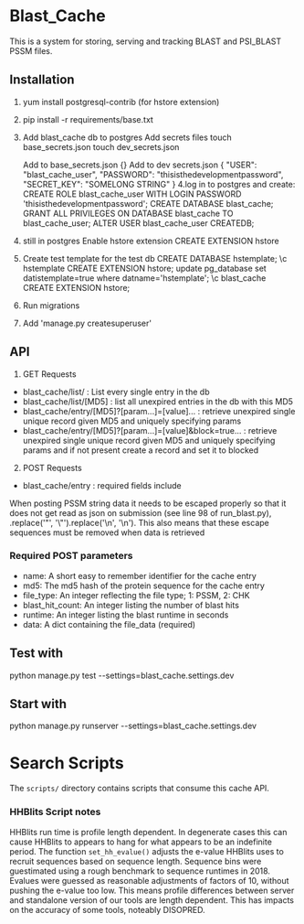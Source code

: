 # Blast_Cache

This is a system for storing, serving and tracking BLAST and PSI_BLAST PSSM
files.

## Installation

1. yum install postgresql-contrib (for hstore extension)
2. pip install -r requirements/base.txt
3. Add blast_cache db to postgres
   Add secrets files
   touch base_secrets.json
   touch dev_secrets.json

   Add to base_secrets.json
   {}
   Add to dev secrets.json
   {
     "USER": "blast_cache_user",
     "PASSWORD": "thisisthedevelopmentpassword",
     "SECRET_KEY": "SOMELONG STRING"
   }
4.log in to postgres and create:
  CREATE ROLE blast_cache_user WITH LOGIN PASSWORD 'thisisthedevelopmentpassword';
  CREATE DATABASE blast_cache;
  GRANT ALL PRIVILEGES ON DATABASE blast_cache TO blast_cache_user;
  ALTER USER blast_cache_user CREATEDB;
5. still in postgres Enable hstore extension
    CREATE EXTENSION hstore
6. Create test template for the test db
    CREATE DATABASE hstemplate;
    \c hstemplate
    CREATE EXTENSION hstore;
    update pg_database set datistemplate=true  where datname='hstemplate';
    \c blast_cache
    CREATE EXTENSION hstore;
7. Run migrations
8. Add 'manage.py createsuperuser'

## API
1. GET Requests
* blast_cache/list/ : List every single entry in the db
* blast_cache/list/[MD5] : list all unexpired entries in the db with this MD5
* blast_cache/entry/[MD5]?[param...]=[value]... : retrieve unexpired single unique record given MD5 and uniquely specifying params
* blast_cache/entry/[MD5]?[param...]=[value]&block=true... : retrieve unexpired single unique record given MD5 and uniquely specifying params and if not present create a record and set it to blocked


2. POST Requests
* blast_cache/entry : required fields include

When posting PSSM string data it needs to be escaped properly so that it
does not get read as json on submission (see line 98 of run_blast.py),
.replace('"', '\\"').replace('\n', '\\n'). This also means that these
escape sequences must be removed when data is retrieved

### Required POST parameters

* name: A short easy to remember identifier for the cache entry
* md5:  The md5 hash of the protein sequence for the cache entry
* file_type: An integer reflecting the file type; 1: PSSM, 2: CHK
* blast_hit_count: An integer listing the number of blast hits
* runtime: An integer listing the blast runtime in seconds
* data: A dict containing the file_data (required)

## Test with
python manage.py test --settings=blast_cache.settings.dev

## Start with
python manage.py runserver --settings=blast_cache.settings.dev

# Search Scripts

The `scripts/` directory contains scripts that consume this cache API.

### HHBlits Script notes

HHBlits run time is profile length dependent. In degenerate cases this can cause HHBlits to appears to hang for what appears to be an indefinite period. The function `set_hh_evalue()` adjusts the e-value HHBlits uses to recruit sequences based on sequence length. Sequence bins were guestimated using a rough benchmark to sequence runtimes in 2018. Evalues were guessed as reasonable adjustments of factors of 10, without pushing the e-value too low. This means profile differences between server and standalone version of our tools are length dependent. This has impacts on the accuracy of some tools, noteably DISOPRED.
